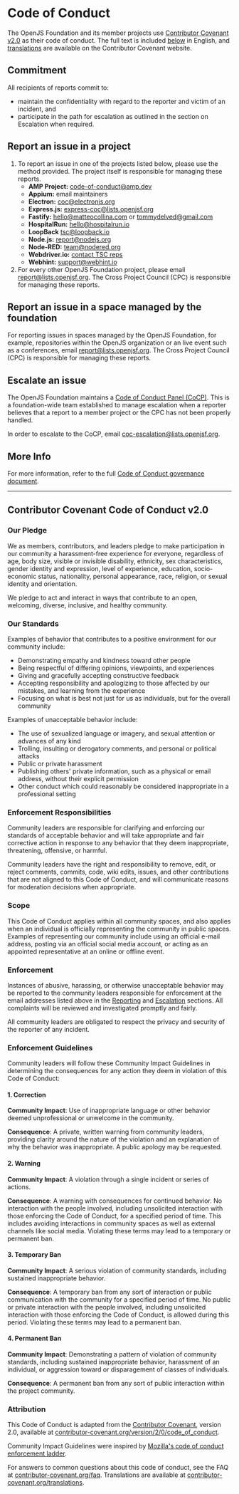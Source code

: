 # Code of Conduct

The OpenJS Foundation and its member projects use [Contributor Covenant v2.0](https://contributor-covenant.org/version/2/0/code_of_conduct) as their code of conduct. The full text is included [below](#contributor-covenant-code-of-conduct-v20) in English, and [translations](https://www.contributor-covenant.org/translations) are available on the Contributor Covenant website.

## Commitment

All recipients of reports commit to:

- maintain the confidentiality with regard to the reporter and victim of an incident, and
- participate in the path for escalation as outlined in the section on Escalation when required.

## Report an issue in a project

1. To report an issue in one of the projects listed below, please use the method provided. The project itself is responsible for managing these reports.
    * **AMP Project:** <code-of-conduct@amp.dev>
    * **Appium:** email maintainers
    * **Electron:** <coc@electronjs.org>
    * **Express.js:** <express-coc@lists.openjsf.org>
    * **Fastify:** <hello@matteocollina.com> or <tommydelved@gmail.com>
    * **HospitalRun:** <hello@hospitalrun.io>
    * **LoopBack** <tsc@loopback.io>
    * **Node.js:** <report@nodejs.org>
    * **Node-RED:** <team@nodered.org>
    * **Webdriver.io:** [contact TSC reps](https://github.com/webdriverio/webdriverio/blob/HEAD/AUTHORS.md)
    * **Webhint:** <support@webhint.io>
2. For every other OpenJS Foundation project, please email <report@lists.openjsf.org>. The Cross Project Council (CPC) is responsible for managing these reports.


## Report an issue in a space managed by the foundation

For reporting issues in spaces managed by the OpenJS Foundation, for example, repositories within the OpenJS organization or an live event such as a conferences, email <report@lists.openjsf.org>. The Cross Project Council (CPC) is responsible for managing these reports.

## Escalate an issue

The OpenJS Foundation maintains a [Code of Conduct Panel (CoCP)](https://github.com/openjs-foundation/cross-project-council/blob/HEAD/FOUNDATION_CODE_OF_CONDUCT_REQUIREMENTS.md#code-of-conduct-panel). This is a foundation-wide team established to manage escalation when a reporter believes that a report to a member project or the CPC has not been properly handled.

In order to escalate to the CoCP, email <coc-escalation@lists.openjsf.org>.

## More Info

For more information, refer to the full
[Code of Conduct governance document](https://github.com/openjs-foundation/cross-project-council/blob/HEAD/FOUNDATION_CODE_OF_CONDUCT_REQUIREMENTS.md).

---

## Contributor Covenant Code of Conduct v2.0

### Our Pledge

We as members, contributors, and leaders pledge to make participation in our community a harassment-free experience for everyone, regardless of age, body size, visible or invisible disability, ethnicity, sex characteristics, gender identity and expression, level of experience, education, socio-economic status, nationality, personal appearance, race, religion, or sexual identity and orientation.

We pledge to act and interact in ways that contribute to an open, welcoming, diverse, inclusive, and healthy community.

### Our Standards

Examples of behavior that contributes to a positive environment for our community include:

* Demonstrating empathy and kindness toward other people
* Being respectful of differing opinions, viewpoints, and experiences
* Giving and gracefully accepting constructive feedback
* Accepting responsibility and apologizing to those affected by our mistakes, and learning from the experience
* Focusing on what is best not just for us as individuals, but for the overall community

Examples of unacceptable behavior include:

* The use of sexualized language or imagery, and sexual attention or advances of any kind
* Trolling, insulting or derogatory comments, and personal or political attacks
* Public or private harassment
* Publishing others' private information, such as a physical or email address, without their explicit permission
* Other conduct which could reasonably be considered inappropriate in a professional setting

### Enforcement Responsibilities

Community leaders are responsible for clarifying and enforcing our standards of acceptable behavior and will take appropriate and fair corrective action in response to any behavior that they deem inappropriate, threatening, offensive, or harmful.

Community leaders have the right and responsibility to remove, edit, or reject comments, commits, code, wiki edits, issues, and other contributions that are not aligned to this Code of Conduct, and will communicate reasons for moderation decisions when appropriate.

### Scope

This Code of Conduct applies within all community spaces, and also applies when an individual is officially representing the community in public spaces. Examples of representing our community include using an official e-mail address, posting via an official social media account, or acting as an appointed representative at an online or offline event.

### Enforcement

Instances of abusive, harassing, or otherwise unacceptable behavior may be reported to the community leaders responsible for enforcement at the email addresses listed above in the [Reporting](#report-an-issue-in-a-project) and [Escalation](#escalate-an-issue) sections. All complaints will be reviewed and investigated promptly and fairly.

All community leaders are obligated to respect the privacy and security of the reporter of any incident.

### Enforcement Guidelines

Community leaders will follow these Community Impact Guidelines in determining the consequences for any action they deem in violation of this Code of Conduct:

#### 1. Correction

**Community Impact**: Use of inappropriate language or other behavior deemed unprofessional or unwelcome in the community.

**Consequence**: A private, written warning from community leaders, providing clarity around the nature of the violation and an explanation of why the behavior was inappropriate. A public apology may be requested.

#### 2. Warning

**Community Impact**: A violation through a single incident or series of actions.

**Consequence**: A warning with consequences for continued behavior. No interaction with the people involved, including unsolicited interaction with those enforcing the Code of Conduct, for a specified period of time. This includes avoiding interactions in community spaces as well as external channels like social media. Violating these terms may lead to a temporary or permanent ban.

#### 3. Temporary Ban

**Community Impact**: A serious violation of community standards, including sustained inappropriate behavior.

**Consequence**: A temporary ban from any sort of interaction or public communication with the community for a specified period of time. No public or private interaction with the people involved, including unsolicited interaction with those enforcing the Code of Conduct, is allowed during this period. Violating these terms may lead to a permanent ban.

#### 4. Permanent Ban

**Community Impact**: Demonstrating a pattern of violation of community standards, including sustained inappropriate behavior,  harassment of an individual, or aggression toward or disparagement of classes of individuals.

**Consequence**: A permanent ban from any sort of public interaction within the project community.

### Attribution

This Code of Conduct is adapted from the [Contributor Covenant](https://www.contributor-covenant.org), version 2.0, available at [contributor-covenant.org/version/2/0/code_of_conduct](https://www.contributor-covenant.org/version/2/0/code_of_conduct).

Community Impact Guidelines were inspired by [Mozilla's code of conduct enforcement ladder](https://github.com/mozilla/diversity).

For answers to common questions about this code of conduct, see the FAQ at
[contributor-covenant.org/faq](https://www.contributor-covenant.org/faq). Translations are available at [contributor-covenant.org/translations](https://www.contributor-covenant.org/translations).
